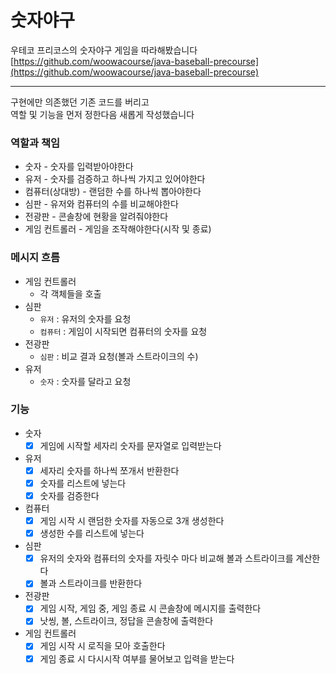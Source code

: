 # 숫자야구
우테코 프리코스의 숫자야구 게임을 따라해봤습니다  
[https://github.com/woowacourse/java-baseball-precourse](https://github.com/woowacourse/java-baseball-precourse)

<hr>

구현에만 의존했던 기존 코드를 버리고    
역할 및 기능을 먼저 정한다음 새롭게 작성했습니다  

### 역할과 책임

- 숫자 - 숫자를 입력받아야한다
- 유저 - 숫자를 검증하고 하나씩 가지고 있어야한다
- 컴퓨터(상대방) - 랜덤한 수를 하나씩 뽑아야한다
- 심판 - 유저와 컴퓨터의 수를 비교해야한다
- 전광판 - 콘솔창에 현황을 알려줘야한다
- 게임 컨트롤러 - 게임을 조작해야한다(시작 및 종료)

### 메시지 흐름

- 게임 컨트롤러
    - 각 객체들을 호출
- 심판
    - `유저` : 유저의 숫자를 요청
    - `컴퓨터` : 게임이 시작되면 컴퓨터의 숫자를 요청
- 전광판
    - `심판` : 비교 결과 요청(볼과 스트라이크의 수)
- 유저
    - `숫자` : 숫자를 달라고 요청


### 기능

- 숫자
    - [x]  게임에 시작할 세자리 숫자를 문자열로 입력받는다
- 유저
    - [x]  세자리 숫자를 하나씩 쪼개서 반환한다
    - [x]  숫자를 리스트에 넣는다
    - [x]  숫자를 검증한다
- 컴퓨터
    - [x]  게임 시작 시 랜덤한 숫자를 자동으로 3개 생성한다
    - [x]  생성한 수를 리스트에 넣는다
- 심판
    - [x]  유저의 숫자와 컴퓨터의 숫자를 자릿수 마다 비교해 볼과 스트라이크를 계산한다
    - [x]  볼과 스트라이크를 반환한다
- 전광판
    - [x]  게임 시작, 게임 중, 게임 종료 시 콘솔창에 메시지를 출력한다
    - [x]  낫씽, 볼, 스트라이크, 정답을 콘솔창에 출력한다
- 게임 컨트롤러
    - [x]  게임 시작 시 로직을 모아 호출한다
    - [x]  게임 종료 시 다시시작 여부를 물어보고 입력을 받는다